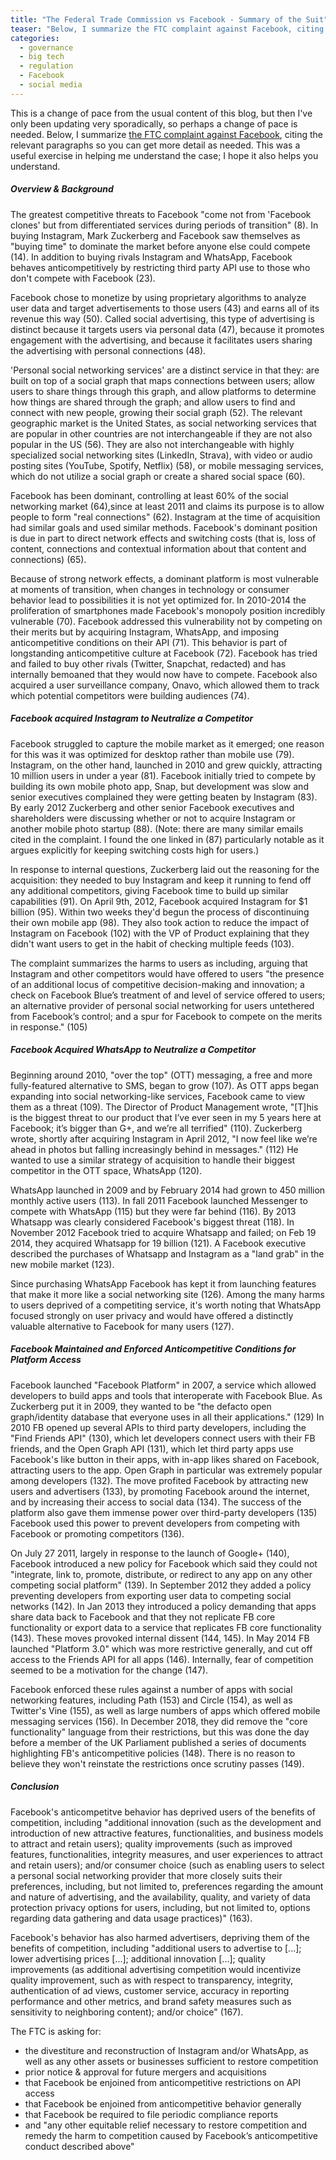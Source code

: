```yaml
---
title: "The Federal Trade Commission vs Facebook - Summary of the Suit"
teaser: "Below, I summarize the FTC complaint against Facebook, citing the relevant paragraphs so you can go get more detail as needed. This was a useful exercise in helping me understand the case; I hope it also helps you understand."
categories:
  - governance
  - big tech
  - regulation
  - Facebook
  - social media
---
```


This is a change of pace from the usual content of this blog, but then I've only been updating very sporadically, so perhaps a change of pace is needed. Below, I summarize [the FTC complaint against Facebook](https://www.ftc.gov/system/files/documents/cases/051_2021.01.21_revised_partially_redacted_complaint.pdf), citing the relevant paragraphs so you can get more detail as needed. This was a useful exercise in helping me understand the case; I hope it also helps you understand.

##### Overview & Background

The greatest competitive threats to Facebook "come not from 'Facebook clones' but from differentiated services during periods of transition" (8). In buying Instagram, Mark Zuckerberg and Facebook saw themselves as "buying time" to dominate the market before anyone else could compete (14). In addition to buying rivals Instagram and WhatsApp, Facebook behaves anticompetitively by restricting third party API use to those who don't compete with Facebook (23).

Facebook chose to monetize by using proprietary algorithms to analyze user data and target advertisements to those users (43) and earns all of its revenue this way (50). Called social advertising, this type of advertising is distinct because it targets users via personal data (47), because it promotes engagement with the advertising, and because it facilitates users sharing the advertising with personal connections (48).

'Personal social networking services' are a distinct service in that they: are built on top of a social graph that maps connections between users; allow users to share things through this graph, and allow platforms to determine how things are shared through the graph; and allow users to find and connect with new people, growing their social graph (52). The relevant geographic market is the United States, as social networking services that are popular in other countries are not interchangeable if they are not also popular in the US (56). They are also not interchangeable with highly specialized social networking sites (LinkedIn, Strava), with video or audio posting sites (YouTube, Spotify, Netflix) (58), or mobile messaging services, which do not utilize a social graph or create a shared social space (60).

Facebook has been dominant, controlling at least 60% of the social networking market (64),since at least 2011 and claims its purpose is to allow people to form "real connections" (62). Instagram at the time of acquisition had similar goals and used similar methods.  Facebook's dominant position is due in part to direct network effects and switching costs (that is, loss of content, connections and contextual information about that content and connections) (65).

Because of strong network effects, a dominant platform is most vulnerable at moments of transition, when changes in technology or consumer behavior lead to possibilities it is not yet optimized for. In 2010-2014 the proliferation of smartphones made Facebook's monopoly position incredibly vulnerable (70). Facebook addressed this vulnerability not by competing on their merits but by acquiring Instagram, WhatsApp, and imposing anticompetitive conditions on their API (71). This behavior is part of longstanding anticompetitive culture at Facebook (72). Facebook has tried and failed to buy other rivals (Twitter, Snapchat, redacted) and has internally bemoaned that they would now have to compete. Facebook also acquired a user surveillance company, Onavo, which allowed them to track which potential competitors were building audiences (74).

##### Facebook acquired Instagram to Neutralize a Competitor

Facebook struggled to capture the mobile market as it emerged; one reason for this was it was optimized for desktop rather than mobile use (79). Instagram, on the other hand, launched in 2010 and grew quickly, attracting 10 million users in under a year (81). Facebook initially tried to compete by building its own mobile photo app, Snap, but development was slow and senior executives complained they were getting beaten by Instagram (83). By early 2012 Zuckerberg and other senior Facebook executives and shareholders were discussing whether or not to acquire Instagram or another mobile photo startup (88). (Note: there are many similar emails cited in the complaint. I found the one linked in (87) particularly notable as it argues explicitly for keeping switching costs high for users.)

In response to internal questions, Zuckerberg laid out the reasoning for the acquisition: they needed to buy Instagram and keep it running to fend off any additional competitors, giving Facebook time to build up similar capabilities (91). On April 9th, 2012, Facebook acquired Instagram for $1 billion (95). Within two weeks they'd begun the process of discontinuing their own mobile app (98). They also took action to reduce the impact of Instagram on Facebook (102) with the VP of Product explaining that they didn't want users to get in the habit of checking multiple feeds (103).

The complaint summarizes the harms to users as including, arguing that Instagram and other competitors would have offered to users "the presence of an additional locus of competitive decision-making and innovation; a check on Facebook Blue’s treatment of and level of service offered to users; an alternative provider of personal social networking for users untethered from Facebook’s control; and a spur for Facebook to compete on the merits in response." (105)

##### Facebook Acquired WhatsApp to Neutralize a Competitor

Beginning around 2010, "over the top" (OTT) messaging, a free and more fully-featured alternative to SMS, began to grow (107). As OTT apps began expanding into social networking-like services, Facebook came to view them as a threat (109). The Director of Product Management wrote, "[T]his is the biggest threat to our product that I’ve ever seen in my 5 years here at Facebook; it’s bigger than G+, and we’re all terrified" (110). Zuckerberg wrote, shortly after acquiring Instagram in April 2012, "I now feel like we’re ahead in photos but falling increasingly behind in messages." (112) He wanted to use a similar strategy of acquisition to handle their biggest competitor in the OTT space, WhatsApp (120).

WhatsApp launched in 2009 and by February 2014 had grown to 450 million monthly active users (113). In fall 2011 Facebook launched Messenger to compete with WhatsApp (115) but they were far behind (116). By 2013 Whatsapp was clearly considered Facebook's biggest threat (118). In November 2012 Facebook tried to acquire Whatsapp and failed; on Feb 19 2014, they acquired Whatsapp for 19 billion (121). A Facebook executive described the purchases of Whatsapp and Instagram as a "land grab" in the new mobile market (123).

Since purchasing WhatsApp Facebook has kept it from launching features that make it more like a social networking site (126). Among the many harms to users deprived of a competiting service, it's worth noting that WhatsApp focused strongly on user privacy and would have offered a distinctly valuable alternative to Facebook for many users (127).

##### Facebook Maintained and Enforced Anticompetitive Conditions for Platform Access

Facebook launched "Facebook Platform" in 2007, a service which allowed developers to build apps and tools that interoperate with Facebook Blue. As Zuckerberg put it in 2009, they wanted to be "the defacto open graph/identity database that everyone uses in all their applications." (129) In 2010 FB opened up several APIs to third party developers, including the "Find Friends API" (130), which let developers connect users with their FB friends, and the Open Graph API (131), which let third party apps use Facebook's like button in their apps, with in-app likes shared on Facebook, attracting users to the app. Open Graph in particular was extremely popular among developers (132). The move profited Facebook by attracting new users and advertisers (133), by promoting Facebook around the internet, and by increasing their access to social data (134). The success of the platform also gave them immense power over third-party developers (135) Facebook used this power to prevent developers from competing with Facebook or promoting competitors (136).

On July 27 2011, largely in response to the launch of Google+ (140), Facebook introduced a new policy for Facebook which said they could not "integrate, link to, promote, distribute, or redirect to any app on any other competing social platform" (139). In September 2012 they added a policy preventing developers from exporting user data to competing social networks (142). In Jan 2013 they introduced a policy demanding that apps share data back to Facebook and that they not replicate FB core functionality or export data to a service that replicates FB core functionality (143). These moves provoked internal dissent (144, 145). In May 2014 FB launched "Platform 3.0" which was more restrictive generally, and cut off access to the Friends API for all apps (146). Internally, fear of competition seemed to be a motivation for the change (147).

Facebook enforced these rules against a number of apps with social networking features, including Path (153) and Circle (154), as well as Twitter's Vine (155), as well as large numbers of apps which offered mobile messaging services (156). In December 2018, they did remove the "core functionality" language from their restrictions, but this was done the day before a member of the UK Parliament published a series of documents highlighting FB's anticompetitive policies (148). There is no reason to believe they won't reinstate the restrictions once scrutiny passes (149).

##### Conclusion

Facebook's anticompetitve behavior has deprived users of the benefits of competition, including "additional innovation (such as the development and introduction of new attractive features, functionalities, and business models to attract and retain users); quality improvements (such as improved features, functionalities, integrity measures, and user experiences to attract and retain users); and/or consumer choice (such as enabling users to select a personal social networking provider that more closely suits their preferences, including, but not limited to, preferences regarding the amount and nature of advertising, and the availability, quality, and variety of data protection privacy options for users, including, but not limited to, options regarding data gathering and data usage practices)" (163).

Facebook's behavior has also harmed advertisers, depriving them of the benefits of competition, including "additional users to advertise to [...]; lower advertising prices [...]; additional innovation [...]; quality improvements (as additional advertising competition would incentivize quality improvement, such as with respect to transparency, integrity, authentication of ad views, customer service, accuracy in reporting performance and other metrics, and brand safety measures such as sensitivity to neighboring content); and/or choice" (167).

The FTC is asking for:

* the divestiture and reconstruction of Instagram and/or WhatsApp, as well as any other assets or businesses sufficient to restore competition
* prior notice & approval for future mergers and acquisitions
* that Facebook be enjoined from anticompetitive restrictions on API access
* that Facebook be enjoined from anticompetitive behavior generally
* that Facebook be required to file periodic compliance reports
* and "any other equitable relief necessary to restore competition and remedy the harm to
competition caused by Facebook’s anticompetitive conduct described above"
